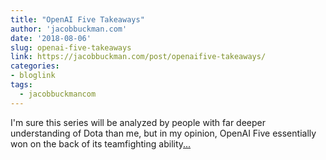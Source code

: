 ```yaml
---
title: "OpenAI Five Takeaways"
author: 'jacobbuckman.com'
date: '2018-08-06'
slug: openai-five-takeaways
link: https://jacobbuckman.com/post/openaifive-takeaways/
categories:
- bloglink
tags:
  - jacobbuckmancom
---
```


I'm sure this series will be analyzed by people with far deeper understanding of Dota than me, but in my opinion, OpenAI Five essentially won on the back of its teamfighting ability[... <i class="fas fa-external-link-alt"></i>](https://jacobbuckman.com/post/openaifive-takeaways/)

